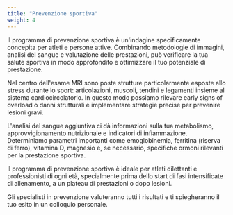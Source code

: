 ```yaml
---
title: "Prevenzione sportiva"
weight: 4
---
```


Il programma di prevenzione sportiva è un'indagine specificamente concepita per atleti e persone attive. Combinando metodologie di immagini, analisi del sangue e valutazione delle prestazioni, può verificare la tua salute sportiva in modo approfondito e ottimizzare il tuo potenziale di prestazione.

Nel centro dell'esame MRI sono poste strutture particolarmente esposte allo stress durante lo sport: articolazioni, muscoli, tendini e legamenti insieme al sistema cardiocircolatorio. In questo modo possiamo rilevare early signs of overload o danni strutturali e implementare strategie precise per prevenire lesioni gravi.

L'analisi del sangue aggiuntiva ci dà informazioni sulla tua metabolismo, approvvigionamento nutrizionale e indicatori di infiammazione. Determiniamo parametri importanti come emoglobinemia, ferritina (riserva di ferro), vitamina D, magnesio e, se necessario, specifiche ormoni rilevanti per la prestazione sportiva.

Il programma di prevenzione sportiva è ideale per atleti dilettanti e professionisti di ogni età, specialmente prima dello start di fasi intensificate di allenamento, a un plateau di prestazioni o dopo lesioni.

Gli specialisti in prevenzione valuteranno tutti i risultati e ti spiegheranno il tuo esito in un colloquio personale.